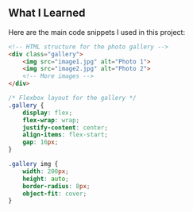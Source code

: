 ## What I Learned

Here are the main code snippets I used in this project:

```html
<!-- HTML structure for the photo gallery -->
<div class="gallery">
    <img src="image1.jpg" alt="Photo 1">
    <img src="image2.jpg" alt="Photo 2">
    <!-- More images -->
</div>
```

```css
/* Flexbox layout for the gallery */
.gallery {
    display: flex;
    flex-wrap: wrap;
    justify-content: center;
    align-items: flex-start;
    gap: 16px;
}

.gallery img {
    width: 200px;
    height: auto;
    border-radius: 8px;
    object-fit: cover;
}
```